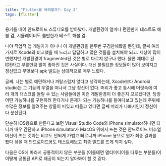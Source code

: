 ```yaml
---
title: "Flutter를 배워볼까?: Day 2"
tags: [flutter]
---
```


용기를 내어 안드로이드 스튜디오를 받아봤다. 개발환경이 얼마나 편안한지 테스트도 해볼 겸, 시뮬레이터도 쓸만한가 테스트 해볼 겸.

나야 직업적 앱 개발자가 아니니 이 개발환경을 한두번 구경만해봤을 뿐인데, 글쎼 여러가지로 Xcode와 비교했을 때 느리고 답답하고 많은 것들을 설치해야 되고. 세상이 많이 변했지만 개발환경이 fragmented된 것은 별로 다르지 않구나 했다. 물론 제대로 된 IDE라고 부를만큼 많이 좋아진 것은 사실이다. 대신 불필요한 정보들이 많이 보여지고 정신없고 무엇보다 apk 빌드는 상대적으로 매우 느렸다.

글쎼. 나는 별로 예민하거나 까탈스럽지 않다고 생각하는데, Xcode보다 Android studio는 그 기능의 우열을 떠나서 그냥 정신이 없다. 머리가 좋고 동시에 머릿속에 여러 개의 태스크를 돌릴 수 있는 사람들에겐 이런 개발환경이 더 좋은지 모르겠다만. 당장 어떤 기능하나를 구현하려 한다거나 문제가 되는 기능하나를 들여다보고 있는데 주위에 수많은 정보를 알려주는 창들이 떠있고 떠들고 있다면 글쎼 머리가 나빠서인지 정신이 다 분산된다.

단순히 iOS용으로 만든다고 보면 Visual Studio Code와 iPhone simulator하나면 되니까 매우 간단하고 iPhone simulator가 MacOS 위에서 뜨는 것은 안드로이드 버추얼 머신이 뜨는 것과는 비교도 안되게 가볍고 빠르니까 iPhone 용으로 뭔가 최종 결과를 봤다 싶을 때 안드로이드용도 테스트해보고 최종 빌드를 뜨게 되지 싶다. 

다음은 OS에 따라서 공통적이지 않은 부분들 (이를테면 멀티미디어를 다루는 부분들)이 어떻게 공통된 API로 제공이 되는지 알아봐야 할 것 같다. 